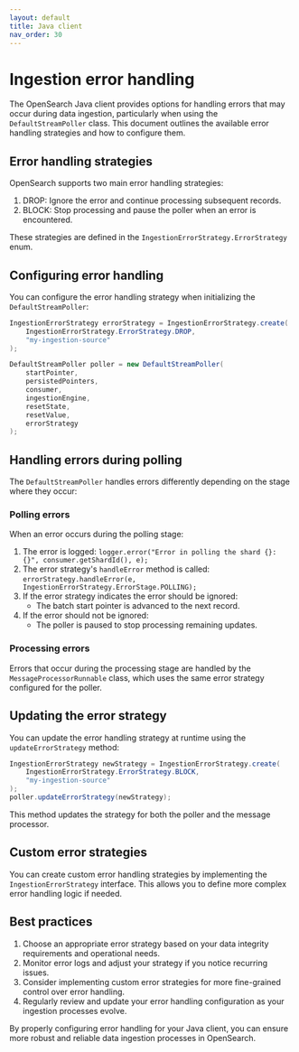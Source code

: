 ```yaml
---
layout: default
title: Java client
nav_order: 30
---
```


# Ingestion error handling

The OpenSearch Java client provides options for handling errors that may occur during data ingestion, particularly when using the `DefaultStreamPoller` class. This document outlines the available error handling strategies and how to configure them.

## Error handling strategies

OpenSearch supports two main error handling strategies:

1. DROP: Ignore the error and continue processing subsequent records.
2. BLOCK: Stop processing and pause the poller when an error is encountered.

These strategies are defined in the `IngestionErrorStrategy.ErrorStrategy` enum.

## Configuring error handling

You can configure the error handling strategy when initializing the `DefaultStreamPoller`:

```java
IngestionErrorStrategy errorStrategy = IngestionErrorStrategy.create(
    IngestionErrorStrategy.ErrorStrategy.DROP, 
    "my-ingestion-source"
);

DefaultStreamPoller poller = new DefaultStreamPoller(
    startPointer,
    persistedPointers,
    consumer,
    ingestionEngine,
    resetState,
    resetValue,
    errorStrategy
);
```

## Handling errors during polling

The `DefaultStreamPoller` handles errors differently depending on the stage where they occur:

### Polling errors

When an error occurs during the polling stage:

1. The error is logged: `logger.error("Error in polling the shard {}: {}", consumer.getShardId(), e);`
2. The error strategy's `handleError` method is called: `errorStrategy.handleError(e, IngestionErrorStrategy.ErrorStage.POLLING);`
3. If the error strategy indicates the error should be ignored:
   - The batch start pointer is advanced to the next record.
4. If the error should not be ignored:
   - The poller is paused to stop processing remaining updates.

### Processing errors

Errors that occur during the processing stage are handled by the `MessageProcessorRunnable` class, which uses the same error strategy configured for the poller.

## Updating the error strategy

You can update the error handling strategy at runtime using the `updateErrorStrategy` method:

```java
IngestionErrorStrategy newStrategy = IngestionErrorStrategy.create(
    IngestionErrorStrategy.ErrorStrategy.BLOCK, 
    "my-ingestion-source"
);
poller.updateErrorStrategy(newStrategy);
```

This method updates the strategy for both the poller and the message processor.

## Custom error strategies

You can create custom error handling strategies by implementing the `IngestionErrorStrategy` interface. This allows you to define more complex error handling logic if needed.

## Best practices

1. Choose an appropriate error strategy based on your data integrity requirements and operational needs.
2. Monitor error logs and adjust your strategy if you notice recurring issues.
3. Consider implementing custom error strategies for more fine-grained control over error handling.
4. Regularly review and update your error handling configuration as your ingestion processes evolve.

By properly configuring error handling for your Java client, you can ensure more robust and reliable data ingestion processes in OpenSearch.
